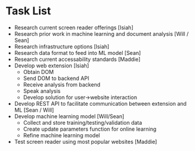 # Task List

* Research current screen reader offerings [Isiah]
* Research prior work in machine learning and document analysis [Will / Sean]
* Research infrastructure options  [Isiah]
* Research data format to feed into ML model [Sean]
* Research current accessability standards [Maddie]
* Develop web extension [Isiah]
    - Obtain DOM
    - Send DOM to backend API
    - Receive analysis from backend
    - Speak analysis
    - Develop solution for user->website interaction 
* Develop REST API to facilitate communication between extension and ML [Sean / Will]
* Develop machine learning model [Will/Sean]
    - Collect and store training/testing/validation data
    - Create update parameters function for online learning 
    - Refine machine learning model
* Test screen reader using most popular websites [Maddie]



